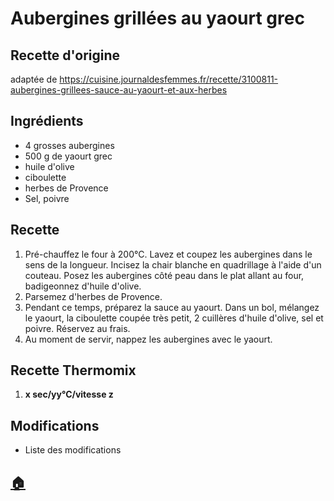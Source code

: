 # Aubergines grillées au yaourt grec
## Recette d'origine
adaptée de https://cuisine.journaldesfemmes.fr/recette/3100811-aubergines-grillees-sauce-au-yaourt-et-aux-herbes

## Ingrédients

- 4 grosses aubergines
- 500 g de yaourt grec
- huile d'olive
- ciboulette
- herbes de Provence
- Sel, poivre

## Recette
1. Pré-chauffez le four à 200°C. Lavez et coupez les aubergines dans le sens de la longueur. Incisez la chair blanche en quadrillage à l'aide d'un couteau. Posez les aubergines côté peau dans le plat allant au four, badigeonnez d'huile d'olive.
2. Parsemez d'herbes de Provence.
3. Pendant ce temps, préparez la sauce au yaourt. Dans un bol, mélangez le yaourt, la ciboulette coupée très petit, 2 cuillères d'huile d'olive, sel et poivre. Réservez au frais. 
4. Au moment de servir, nappez les aubergines avec le yaourt.

## Recette Thermomix
1. **x sec/yy°C/vitesse z**

## Modifications
- Liste des modifications


## [:house:](/)
